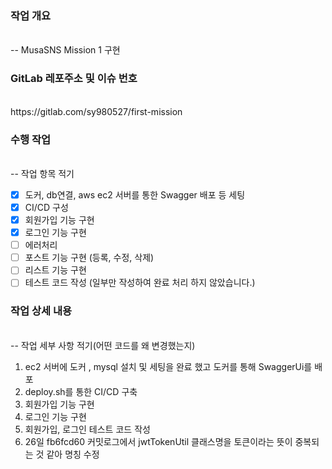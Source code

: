 ### 작업 개요
<br>
-- MusaSNS Mission 1 구현 

  <br>

### GitLab 레포주소 및 이슈 번호
<br>
https://gitlab.com/sy980527/first-mission

### 수행 작업
<br>
-- 작업 항목 적기

- [x] 도커, db연결, aws ec2 서버를 통한 Swagger 배포 등 세팅
- [x] CI/CD 구성
- [x] 회원가입 기능 구현
- [x] 로그인 기능 구현
- [ ] 에러처리
- [ ] 포스트 기능 구현 (등록, 수정, 삭제)
- [ ] 리스트 기능 구현
- [ ] 테스트 코드 작성 (일부만 작성하여 완료 처리 하지 않았습니다.)
  <br>

### 작업 상세 내용
<br>
-- 작업 세부 사항 적기(어떤 코드를 왜 변경했는지) 

1. ec2 서버에 도커 , mysql 설치 및 세팅을 완료 했고 도커를 통해 SwaggerUi를 배포
2. deploy.sh를 통한 CI/CD 구축
3. 회원가입 기능 구현
4. 로그인 기능 구현
5. 회원가입, 로그인 테스트 코드 작성
6. 26일 fb6fcd60 커밋로그에서 jwtTokenUtil 클래스명을 토큰이라는 뜻이 중복되는 것 같아 명칭 수정
